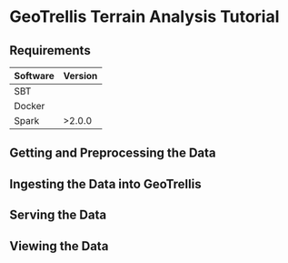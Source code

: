 # GeoTrellis Terrain Analysis Tutorial

## Requirements

|Software | Version |
|:--------|:--------|
|   SBT   |         |
|  Docker |         |
|  Spark  |  >2.0.0 |

## Getting and Preprocessing the Data

## Ingesting the Data into GeoTrellis

## Serving the Data

## Viewing the Data
